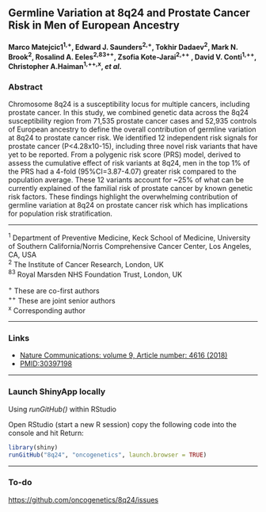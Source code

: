 ## Germline Variation at 8q24 and Prostate Cancer Risk in Men of European Ancestry

#### Marco Matejcic1<sup>1,+</sup>,  Edward J. Saunders<sup>2,+</sup>, Tokhir Dadaev<sup>2</sup>, Mark N. Brook<sup>2</sup>, Rosalind A. Eeles<sup>2,83++</sup>, Zsofia Kote-Jarai<sup>2,++</sup> , David V. Conti<sup>1,++</sup>, Christopher A.Haiman<sup>1,++,x</sup>, *et al.* 


### Abstract

Chromosome 8q24 is a susceptibility locus for multiple cancers, including prostate cancer. In this study, we combined genetic data across the 8q24 susceptibility region from 71,535 prostate cancer cases and 52,935 controls of European ancestry to define the overall contribution of germline variation at 8q24 to prostate cancer risk. We identified 12 independent risk signals for prostate cancer (P<4.28x10-15), including three novel risk variants that have yet to be reported. From a polygenic risk score (PRS) model, derived to assess the cumulative effect of risk variants at 8q24, men in the top 1% of the PRS had a 4-fold (95%CI=3.87-4.07) greater risk compared to the population average. These 12 variants account for ~25% of what can be currently explained of the familial risk of prostate cancer by known genetic risk factors. These findings highlight the overwhelming contribution of germline variation at 8q24 on prostate cancer risk which has implications for population risk stratification.

----------------

<sup>1</sup> Department of Preventive Medicine, Keck School of Medicine, University of Southern California/Norris Comprehensive Cancer Center, Los Angeles, CA, USA    
<sup>2</sup> The Institute of Cancer Research, London, UK    
<sup>83</sup> Royal Marsden NHS Foundation Trust, London, UK
    
<sup>+</sup> These are co-first authors    
<sup>++</sup> These are joint senior authors    
<sup>x</sup> Corresponding author    

----------------

### Links
 - [Nature Communications: volume 9, Article number: 4616 (2018)](https://www.nature.com/articles/s41467-018-06863-1)   
 - [PMID:30397198](https://www.ncbi.nlm.nih.gov/pubmed/30397198)

----------------

### Launch ShinyApp locally    
Using *runGitHub()* within RStudio

Open RStudio (start a new R session) copy the following code into the console and hit Return:
```R
library(shiny)  
runGitHub("8q24", "oncogenetics", launch.browser = TRUE)
```
----------------

### To-do
https://github.com/oncogenetics/8q24/issues   


